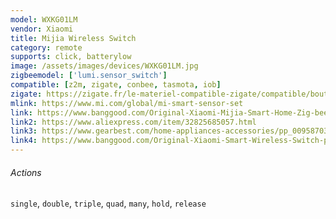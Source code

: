 ```yaml
---
model: WXKG01LM
vendor: Xiaomi
title: Mijia Wireless Switch
category: remote
supports: click, batterylow
image: /assets/images/devices/WXKG01LM.jpg
zigbeemodel: ['lumi.sensor_switch']
compatible: [z2m, zigate, conbee, tasmota, iob]
zigate: https://zigate.fr/le-materiel-compatible-zigate/compatible/bouton
mlink: https://www.mi.com/global/mi-smart-sensor-set
link: https://www.banggood.com/Original-Xiaomi-Mijia-Smart-Home-Zig-bee-Wireless-Smart-Switch-Touch-Button-ON-OFF-WiFi-Remote-Control-Switch-p-1049175.html
link2: https://www.aliexpress.com/item/32825685057.html
link3: https://www.gearbest.com/home-appliances-accessories/pp_009587036194.html
link4: https://www.banggood.com/Original-Xiaomi-Smart-Wireless-Switch-p-1045081.html
---
```

###### Actions
`single`, `double`, `triple`, `quad`, `many`, `hold`, `release`